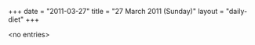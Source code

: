 +++
date = "2011-03-27"
title = "27 March 2011 (Sunday)"
layout = "daily-diet"
+++

<p>&lt;no entries&gt;</p>
